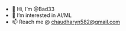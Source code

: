 - 👋 Hi, I’m @Bad33
- 👀 I’m interested in AI/ML
- 📫 Reach me @ chaudharyn582@gmail.com

<!---
Bad33/Bad33 is a ✨ special ✨ repository because its `README.md` (this file) appears on your GitHub profile.
You can click the Preview link to take a look at your changes.
--->
